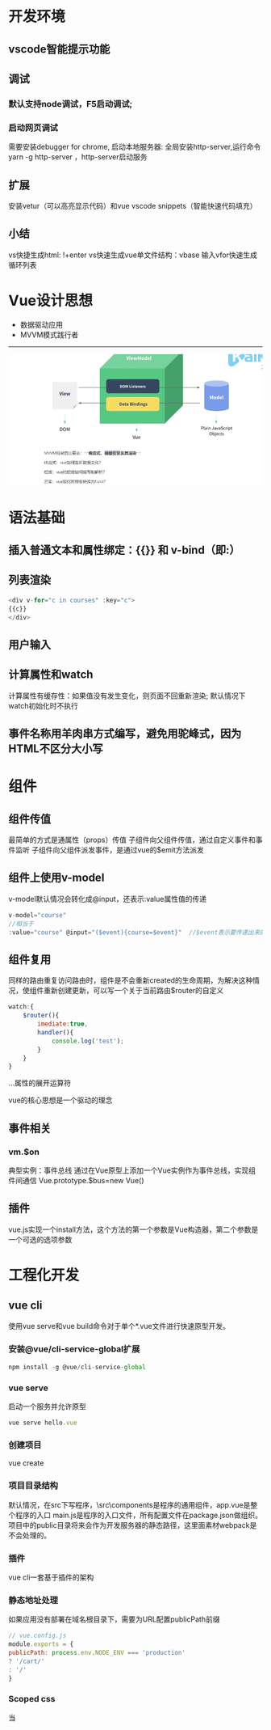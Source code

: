 # 开发环境

##  vscode智能提示功能
##  调试
###  默认支持node调试，F5启动调试;
### 启动网页调试
 需要安装debugger for chrome, 启动本地服务器:
全局安装http-server,运行命令yarn -g http-server ，http-server启动服务

## 扩展
安装vetur（可以高亮显示代码）和vue vscode snippets（智能快速代码填充）
## 小结
vs快捷生成html: !+enter
vs快速生成vue单文件结构：vbase
输入vfor快速生成循环列表

# Vue设计思想
* 数据驱动应用
* MVVM模式践行者
--------------------------------------------------
![](全栈vue_files/1.png)

# 语法基础
## 插入普通文本和属性绑定：{{}} 和 v-bind（即:）
## 列表渲染
```javascript
<div v-for="c in courses" :key="c">
{{c}}
</div>
```
## 用户输入
## 计算属性和watch
计算属性有缓存性：如果值没有发生变化，则页面不回重新渲染;
默认情况下watch初始化时不执行
## 事件名称用羊肉串方式编写，避免用驼峰式，因为HTML不区分大小写
# 组件
## 组件传值
最简单的方式是通属性（props）传值
子组件向父组件传值，通过自定义事件和事件监听
子组件向父组件派发事件，是通过vue的$emit方法派发
## 组件上使用v-model
v-model默认情况会转化成@input，还表示:value属性值的传递
```javascript
v-model="course" 
//相当于
:value="course" @input="($event){course=$event}"  //$event表示要传递出来的参数
```

## 组件复用
同样的路由重复访问路由时，组件是不会重新created的生命周期，为解决这种情况，使组件重新创建更新，可以写一个关于当前路由$router的自定义
```javascript
watch:{
	$router(){
		imediate:true,
		handler(){
			console.log('test');
		}
	}
}
```

...属性的展开运算符

vue的核心思想是一个驱动的理念

## 事件相关
### vm.$on
典型实例：事件总线
通过在Vue原型上添加一个Vue实例作为事件总线，实现组件间通信
Vue.prototype.$bus=new Vue()
## 插件
vue.js实现一个install方法，这个方法的第一个参数是Vue构造器，第二个参数是一个可选的选项参数
# 工程化开发
## vue cli
使用vue serve和vue build命令对于单个*.vue文件进行快速原型开发。
### 安装@vue/cli-service-global扩展

```javascript
npm install -g @vue/cli-service-global
```
### vue serve
启动一个服务并允许原型
```javascript
vue serve hello.vue
```
### 创建项目
vue create
### 项目目录结构
默认情况，在src下写程序，\src\components是程序的通用组件，app.vue是整个程序的入口
main.js是程序的入口文件，所有配置文件在package.json做组织。
项目中的public目录将来会作为开发服务器的静态路径，这里面素材webpack是不会处理的。
### 插件
vue cli一套基于插件的架构
### 静态地址处理
如果应用没有部署在域名根目录下，需要为URL配置publicPath前缀
```javascript
// vue.config.js
module.exports = {
publicPath: process.env.NODE_ENV === 'production'
? '/cart/'
: '/'
}
```
### Scoped css
当 <style> 标签有 scoped 属性时，它的 CSS 只作用于当前组件中的元素。
```javascript
<style scoped>
.red {
color: red;
}
</style>
```
其原理是通过使用 PostCSS 来实现以下转换：
```javascript
<template>
<div class="red" data-v-f3f3eg9>hi</div>
</template>
<style>
.red[data-v-f3f3eg9] {
color: red;
}
</style>
```
深度作用选择器：使用 >>> 操作符可以使 scoped 样式中的一个选择器能够作用得“更深”.
Sass 之类的预处理器无法正确解析 >>> 。这种情况下你可以使用 /deep/ 或 ::v-deep 操作符
取而代之.
### CSS Module
用于模块化和组合css的系统
添加module
```javascript
<style module lang="scss">
.red {
color: #f00;
}
.bold {
font-weight: bold;
}
</style>
```
模板中通过$style.xx访问
```javascript
<a :class="$style.red">awesome-vue</a>
<a :class="{[$style.red]:isRed}">awesome-vue</a>
<a :class="[$style.red, $style.bold]">awesome-vue</a>

```
### 数据访问相关
数据模拟
使用开发服务器配置before选项，可以编写接口，提供模拟数据
```javascript
devServer:{
	before(app) {
		app.get('/api/courses', (req, res) => {
			res.json([{ name: 'web全栈', price: 8999 }, { name: 'web高级', price:
			8999 }])
		})
	}
}

```
调用
```javascript
import axios from 'axios'
export function getCourses() {
	return axios.get('/api/courses').then(res => res.data)
}

```
设置开发服务器代理选项可以有效避免调用接口时出现跨域的情况
```javascript
devServer: {
	proxy: 'http://localhost:3000'
}

```
测试接口
```javascript
// 需要安装express：npm i express
const express = require('express')
const app = express()
app.get('/api/courses', (req, res) => {
	res.json([{ name: 'web全栈', price: 8999 }, { name: 'web高级', price: 8999 }])
})
app.listen(3000)

```
### 编程导航
router.push(location, onComplete?, onAbort?)
### 路由守卫
#### 全局守卫
#### 路由独享守卫
#### 组件内守卫
### 动态路由
通过router.addRoutes(routes)方式动态添加路由
```javascript
// Login.vue用户登录成功后动态添加/about
login() {
window.isLogin = true;
this.$router.addRoutes([
{
path: "/about", //...
}
]);
const redirect = this.$route.query.redirect || "/";
this.$router.push(redirect);
}

```
### 路由组件缓存
利用keepalive做组件缓存，保留组件状态，提高执行效率
```javascript
//缓存about组件
<keep-alive include="about">
<router-view></router-view>
</keep-alive>

```
* 使用include或exclude时要给组件设置name
* 两个特别的生命周期：activated、deactivated

## vue ui